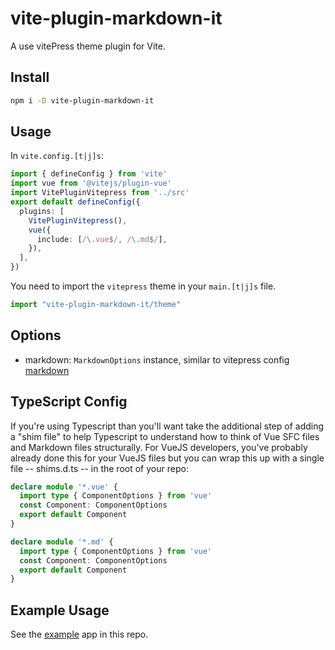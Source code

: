 # vite-plugin-markdown-it

A use vitePress theme plugin for Vite.


## Install

```bash
npm i -D vite-plugin-markdown-it
```


## Usage

In `vite.config.[t|j]s`:

```ts
import { defineConfig } from 'vite'
import vue from '@vitejs/plugin-vue'
import VitePluginVitepress from '../src'
export default defineConfig({
  plugins: [
    VitePluginVitepress(),
    vue({
      include: [/\.vue$/, /\.md$/],
    }),
  ],
})

```

You need to import the `vitepress` theme in your `main.[t|j]s` file.

```ts
import "vite-plugin-markdown-it/theme"
```


## Options

* markdown: `MarkdownOptions` instance, similar to vitepress config [markdown](https://vitepress.vuejs.org/config/app-configs#markdown)


## TypeScript Config

If you're using Typescript than you'll want take the additional step of adding a "shim file" to help Typescript to understand how to think of Vue SFC files and Markdown files structurally. For VueJS developers, you've probably already done this for your VueJS files but you can wrap this up with a single file -- shims.d.ts -- in the root of your repo:

```ts
declare module '*.vue' {
  import type { ComponentOptions } from 'vue'
  const Component: ComponentOptions
  export default Component
}

declare module '*.md' {
  import type { ComponentOptions } from 'vue'
  const Component: ComponentOptions
  export default Component
}
```

## Example Usage

See the [example](./example) app in this repo.
